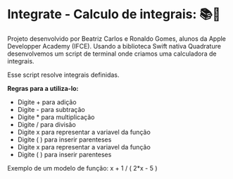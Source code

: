 # Integrate - Calculo de integrais: 📚🧐
Projeto desenvolvido por Beatriz Carlos e Ronaldo Gomes, alunos da Apple Developper Academy (IFCE). Usando a biblioteca Swift nativa Quadrature desenvolvemos um script de terminal onde criamos uma calculadora de integrais.

Esse script resolve integrais definidas.

**Regras para a utiliza-lo:**
* Digite + para adição
* Digite - para subtração
* Digite * para multiplicação
* Digite / para divisão
* Digite x para representar a variavel da função
* Digite ( ) para inserir parenteses
* Digite x para representar a variavel da função
* Digite ( ) para inserir parenteses

Exemplo de um modelo de função: x + 1 / ( 2*x - 5 )
